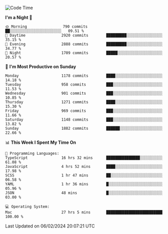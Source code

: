 <!--START_SECTION:waka-->
![Code Time](http://img.shields.io/badge/Code%20Time-3%2C618%20hrs%2057%20mins-blue)

**I'm a Night 🦉** 

```text
🌞 Morning                790 commits         ██░░░░░░░░░░░░░░░░░░░░░░░   09.51 % 
🌆 Daytime                2920 commits        █████████░░░░░░░░░░░░░░░░   35.15 % 
🌃 Evening                2888 commits        █████████░░░░░░░░░░░░░░░░   34.77 % 
🌙 Night                  1709 commits        █████░░░░░░░░░░░░░░░░░░░░   20.57 % 
```
📅 **I'm Most Productive on Sunday** 

```text
Monday                   1178 commits        ████░░░░░░░░░░░░░░░░░░░░░   14.18 % 
Tuesday                  958 commits         ███░░░░░░░░░░░░░░░░░░░░░░   11.53 % 
Wednesday                901 commits         ███░░░░░░░░░░░░░░░░░░░░░░   10.85 % 
Thursday                 1271 commits        ████░░░░░░░░░░░░░░░░░░░░░   15.30 % 
Friday                   969 commits         ███░░░░░░░░░░░░░░░░░░░░░░   11.66 % 
Saturday                 1148 commits        ███░░░░░░░░░░░░░░░░░░░░░░   13.82 % 
Sunday                   1882 commits        ██████░░░░░░░░░░░░░░░░░░░   22.66 % 
```


📊 **This Week I Spent My Time On** 

```text
💬 Programming Languages: 
TypeScript               16 hrs 32 mins      ███████████████░░░░░░░░░░   61.08 % 
JavaScript               4 hrs 52 mins       ████░░░░░░░░░░░░░░░░░░░░░   17.98 % 
SCSS                     1 hr 47 mins        ██░░░░░░░░░░░░░░░░░░░░░░░   06.58 % 
YAML                     1 hr 36 mins        █░░░░░░░░░░░░░░░░░░░░░░░░   05.96 % 
JSON                     48 mins             █░░░░░░░░░░░░░░░░░░░░░░░░   03.00 % 

💻 Operating System: 
Mac                      27 hrs 5 mins       █████████████████████████   100.00 % 
```


 Last Updated on 06/02/2024 20:07:21 UTC
<!--END_SECTION:waka-->
